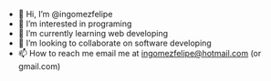 - 👋 Hi, I’m @ingomezfelipe
- 👀 I’m interested in programing
- 🌱 I’m currently learning web developing
- 💞️ I’m looking to collaborate on software developing
- 📫 How to reach me email me at ingomezfelipe@hotmail.com (or gmail.com)
